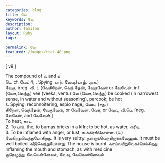 ```yaml
---
categories: blog
title: வே
keywords: வே
description: 
author: Tamilan
layout: Ruby
tags: 
 
permalink: வே
featured: /images/ttak-48.png
---
```

  
[ vē ]  
  
The compound of வ் and ஏ  
பெ. cf. வேய் 4; . Spying. பார். வேவு.(யாழ். அக.)  
வேகு, irreg. வி. t. (வேகிறேன், வெந் தேன், வேகுவேன் or வேவேன், inf  
(வேக,வெந்து) vee (veeka, ventu) வே (வேக,வெந்து) be cooked (in narrowest sense, in water and without seasoning), parcook; be hot  
s. Spying, reconnoitering, espio nage, வேவு. (சது.)  
கிறேன், வெந்தேன், வேகுவேன், or வேவேன், வேக, or வேவ, வி.பெ. [neg. வேகேன், and வேவேன்.]  
To heat, காய.   
2. To பார். the, to burnas bricks in a kiln; to be hot, as water, எரிய.   
3. To be inflamed with anger, or lust, உக்கிரங்கொள்ள. (c.) வேகிறதுவெந்துபோகிறது. It is very sultry. நன்றாய்வெந்திருக்கவேணும். It must be well boiled. வீடுவெந்துபோனது. The house is burnt. வாய்வயிறுவேகச்செய்கிறது Inflaming the mouth and stomach, as with medicine  
ஓரெழுத்து, வேயென்னேவல், வேவு, வேவென்னேவல்